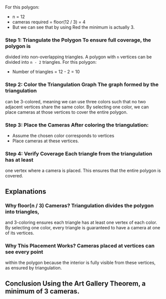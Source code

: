 
For this polygon:
- n = 12
- cameras required = floor(12 / 3) = 4
- But we can see that by using Red the minimum is actually 3.

### Step 1: Triangulate the Polygon To ensure full coverage, the polygon is
divided into non-overlapping triangles. A polygon with `n` vertices can be
divided into `n - 2` triangles. For this polygon:
- Number of triangles = 12 - 2 = 10

### Step 2: Color the Triangulation Graph The graph formed by the triangulation
can be 3-colored, meaning we can use three colors such that no two adjacent
vertices share the same color. By selecting one color, we can place cameras at
those vertices to cover the entire polygon.

### Step 3: Place the Cameras After coloring the triangulation:
- Assume the chosen color corresponds to vertices 
- Place cameras at these vertices.

### Step 4: Verify Coverage Each triangle from the triangulation has at least
one vertex where a camera is placed. This ensures that the entire polygon is
covered.

## Explanations

### Why floor(n / 3) Cameras? Triangulation divides the polygon into triangles,
and 3-coloring ensures each triangle has at least one vertex of each color. By
selecting one color, every triangle is guaranteed to have a camera at one of
its vertices.

### Why This Placement Works? Cameras placed at vertices can see every point
within the polygon because the interior is fully visible from these vertices,
as ensured by triangulation.

## Conclusion Using the Art Gallery Theorem, a minimum of 3 cameras.



